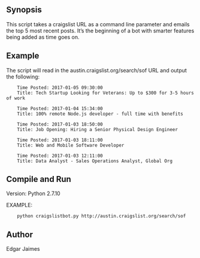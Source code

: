 ## Synopsis

This script takes a craigslist URL as a command line parameter and emails the top 5 most recent posts. It’s the beginning of a bot with smarter features being added as time goes on.

## Example

The script will read in the austin.craigslist.org/search/sof URL and output the following:

```
	Time Posted: 2017-01-05 09:30:00
	Title: Tech Startup Looking for Veterans: Up to $300 for 3-5 hours of work

	Time Posted: 2017-01-04 15:34:00
	Title: 100% remote Node.js developer - full time with benefits

	Time Posted: 2017-01-03 18:50:00
	Title: Job Opening: Hiring a Senior Physical Design Engineer

	Time Posted: 2017-01-03 18:11:00
	Title: Web and Mobile Software Developer

	Time Posted: 2017-01-03 12:11:00
	Title: Data Analyst - Sales Operations Analyst, Global Org
```

## Compile and Run 

Version: Python 2.7.10

EXAMPLE:
```
	python craigslistbot.py http://austin.craigslist.org/search/sof
```
## Author

Edgar Jaimes
